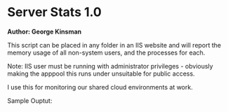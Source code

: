 # Server Stats 1.0 #
**Author: George Kinsman**

This script can be placed in any folder in an IIS website and will report the memory usage of all non-system users, and the processes for each.

Note: IIS user must be running with administrator privileges - obviously making the apppool this runs under unsuitable for public access.

I use this for monitoring our shared cloud environments at work.

Sample Ouptut:


